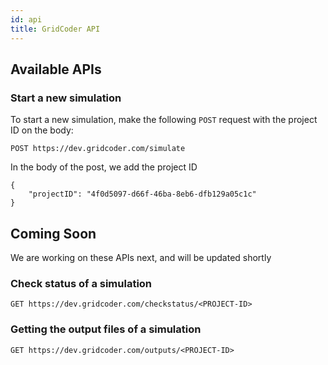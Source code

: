 ```yaml
---
id: api
title: GridCoder API
---
```

## Available APIs

### Start a new simulation

To start a new simulation, make the following `POST` request with the project ID on the body:

```shell
POST https://dev.gridcoder.com/simulate
```

In the body of the post, we add the project ID

```
{
    "projectID": "4f0d5097-d66f-46ba-8eb6-dfb129a05c1c"
}
```

## Coming Soon 

We are working on these APIs next, and will be updated shortly

### Check status of a simulation 

```shell
GET https://dev.gridcoder.com/checkstatus/<PROJECT-ID>
```

### Getting the output files of a simulation 

```shell
GET https://dev.gridcoder.com/outputs/<PROJECT-ID>
```
